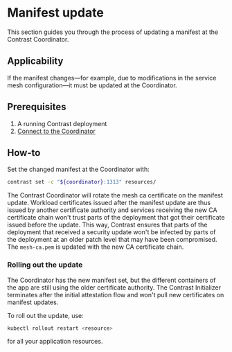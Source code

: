 # Manifest update

This section guides you through the process of updating a manifest at the Contrast Coordinator.

## Applicability

If the manifest changes—for example, due to modifications in the service mesh configuration—it must be updated at the Coordinator.

## Prerequisites

1. A running Contrast deployment
2. [Connect to the Coordinator](./workload-deployment/set-manifest.md#connect-to-the-contrast-coordinator)

## How-to


Set the changed manifest at the Coordinator with:

```sh
contrast set -c "${coordinator}:1313" resources/
```

The Contrast Coordinator will rotate the mesh ca certificate on the manifest update. Workload certificates issued
after the manifest update are thus issued by another certificate authority and services receiving the new CA certificate chain
won't trust parts of the deployment that got their certificate issued before the update. This way, Contrast ensures
that parts of the deployment that received a security update won't be infected by parts of the deployment at an older
patch level that may have been compromised. The `mesh-ca.pem` is updated with the new CA certificate chain.

### Rolling out the update

The Coordinator has the new manifest set, but the different containers of the app are still
using the older certificate authority. The Contrast Initializer terminates after the initial attestation
flow and won't pull new certificates on manifest updates.

To roll out the update, use:

```sh
kubectl rollout restart <resource>
```

for all your application resources.
